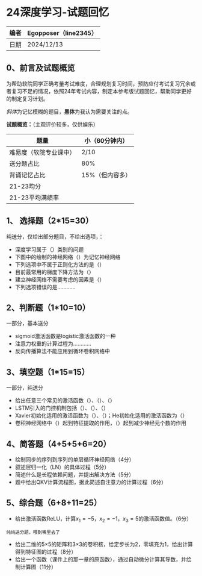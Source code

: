 # 24深度学习-试题回忆

| 编者 | Egopposer（line2345） |
| ---- | --------------------- |
| 日期 | 2024/12/13            |

## 0、前言及试题概览

为帮助软院同学正确考量考试难度，合理规划复习时间，预防应付考试复习冗余或者复习不足的情况，依照24年考试内容，制定本参考版试题回忆，帮助同学更好的制定复习计划。



*斜体*为记忆模糊的题目，**黑体**为我认为需要关注的点。

**试题概览：**（主观评价较多，仅供娱乐）

| 题量                   | 小（60分钟内）  |
| ---------------------- | --------------- |
| 难易度（软院专业课中） | 2/10            |
| 送分题占比             | 80%             |
| 背诵记忆占比           | 15%（但内容多） |
| 21-23均分              |                 |
| 21-23平均满绩率        |                 |



## 1、 选择题（2*15=30）

纯送分，仅给出部分题目，不给出选项，：

- 深度学习属于（）类别的问题
- 下图中的绘制的神经网络（）为记忆神经网络
- 下列选项中不属于正则化方法的是（）
- 目前最常用的梯度下降方法为（）
- 建立神经网络不需要考虑的因素是（）
- 下列选项错误的是…………

## 2、判断题（1*10=10）

一部分，基本送分

- sigmoid激活函数是logistic激活函数的一种
- 注意力权重的计算过程为…………
- 反向传播算法不能应用到循环卷积网络中

## 3、填空题（1*15=15）

一部分，纯送分

- 给出任意三个常见的激活函数（）、（）、（）
- LSTM引入的门控机制包括（）、（）、（）
- Xavier初始化适用的激活函数为（）、（）；He初始化适用的激活函数为（）
- 卷积神经网络中（）起到特征提取的作用，（）起到减少神经元个数的作用

## 4、简答题（4+5+5+6=20）

- 绘制同步的序列到序列的单层循环神经网络（4分）
- 叙述层归一化（LN）的具体过程（5分）
- 简述什么是长程依赖问题，并提出解决方法（5分）
- 题中给出QKV计算流程图，据此简述自注意力的计算过程（6分）

## 5、综合题（6+8+11=25）

- 给出激活函数ReLU，计算$x_1=-5$，$x_2=-1$，$x_3=5$的激活函数值。（6分）

```
纯纯送分题，喂到嘴里去了
```

- 给出二维的5×5的矩阵和3×3的卷积核，给定步长为2，零填充为1，给出计算得到特征图的过程（8分）
- 给出一个函数（课件上的那一章的原函数），通过自动微分计算其导数，并绘制计算图（11分）